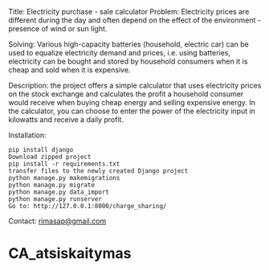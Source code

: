 Title: Electricity purchase - sale calculator
Problem: Electricity prices are different during the day and often depend on the effect of the environment - presence of wind or sun light.

Solving: Various high-capacity batteries (household, electric car) can be used to equalize electricity demand and prices, i.e. using batteries, electricity can be bought and stored by household consumers when it is cheap and sold when it is expensive.

Description: the project offers a simple calculator that uses electricity prices on the stock exchange and calculates the profit a household consumer would receive when buying cheap energy and selling expensive energy. In the calculator, you can choose to enter the power of the electricity input in kilowatts and receive a daily profit.

Installation:

    pip install django
    Download zipped project
    pip install -r requirements.txt
    transfer files to the newly created Django project
    python manage.py makemigrations
    python manage.py migrate
    python manage.py data_import
    python manage.py runserver
    Go to: http://127.0.0.1:8000/charge_sharing/

Contact: rimasap@gmail.com


# CA_atsiskaitymas
